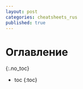 ```yaml
---
layout: post
categories: cheatsheets_rus
published: true
---
```


# Оглавление
{:.no_toc}

* toc
{:toc}
